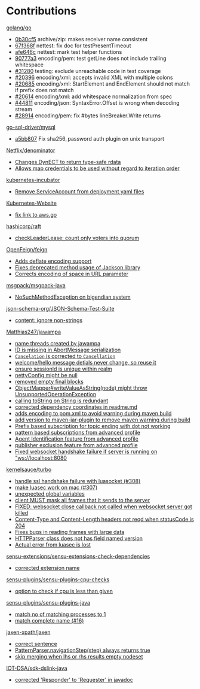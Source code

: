 # Contributions

[golang/go](https://github.com/golang/go/issues?utf8=%E2%9C%93&q=is%3Aissue+author%3Asanthosh-tekuri+)
* [0b30cf5](https://github.com/golang/go/commit/0b30cf534a03618162d3015c8705dd2231e34703) archive/zip: makes receiver name consistent
* [67f368f](https://github.com/golang/net/commit/67f368f454c9c236ca98a1075897e1868af446f7) nettest: fix doc for testPresentTimeout
* [afe646c](https://github.com/golang/net/commit/afe646ca25a4a688bba916cc14caef4b53c0b856) nettest: mark test helper functions
* [90777a3](https://github.com/golang/go/commit/90777a34cf250d2051dc6e4595625933249ca211) encoding/pem: test getLine does not include trailing whitespace
* [#31280](https://github.com/golang/go/issues/31280) testing: exclude unreachable code in test coverage
* [#20396](https://github.com/golang/go/issues/20396) encoding/xml: accepts invalid XML with multiple colons
* [#20685](https://github.com/golang/go/issues/20685) encoding/xml: StartElement and EndElement should not match if prefix does not match
* [#20614](https://github.com/golang/go/issues/20614) encoding/xml: add whitespace normalization from spec
* [#44811](https://github.com/golang/go/issues/44811) encoding/json: SyntaxError.Offset is wrong when decoding stream
* [#28914](https://github.com/golang/go/issues/28914) encoding/pem: fix #bytes lineBreaker.Write returns

[go-sql-driver/mysql](https://github.com/go-sql-driver/mysql)
* [a5bb807](https://github.com/go-sql-driver/mysql/commit/a5bb8074f2718b6f49530d588c5ee8649cf0a58a) Fix sha256_password auth plugin on unix transport

[Netflix/denominator](https://github.com/Netflix/denominator/commits?author=santhosh-tekuri)
* [Changes DynECT to return type-safe rdata](https://github.com/Netflix/denominator/commit/85b665ea9e1f6bd18153c7957f788bd44af3b312)
* [Allows map credentials to be used without regard to iteration order](https://github.com/Netflix/denominator/commit/e6dfb6c175385af900d3a4a012e342ab8030dc71)

[kubernetes-incubator](https://github.com/kubernetes-incubator/external-storage)
* [Remove ServiceAccount from deployment yaml files](https://github.com/kubernetes-incubator/external-storage/commit/2e997251ecf771ffff46c57391ca8876a911ddc6)

[Kubernetes-Website](https://github.com/kubernetes/website/commits?author=santhosh-tekuri)
* [fix link to aws.go](https://github.com/kubernetes/website/commit/54b4a1f194be2b664dc6e4cf2d277c96e366b799)

[hashicorp/raft](https://github.com/hashicorp/raft)
* [checkLeaderLease: count only voters into quorum](https://github.com/hashicorp/raft/commit/6e4170909dc7f5f36edd16cb1bcc7972837af178)

[OpenFeign/feign](https://github.com/OpenFeign/feign/commits?author=santhosh-tekuri)
* [Adds deflate encoding support](https://github.com/OpenFeign/feign/commit/2d06330b49c49fe4eed40e82bda80f8c44aa6e52)
* [Fixes deprecated method usage of Jackson library](https://github.com/OpenFeign/feign/commit/cbdb0b02a2509f1b8a43221dc4e5a4a7159f47d8)
* [Corrects encoding of space in URL parameter](https://github.com/OpenFeign/feign/commit/ab6e60397dbacfb6d72ab4eb0d63dc5ae15defab)

[msgpack/msgpack-java](https://github.com/msgpack/msgpack-java/commits?author=santhosh-tekuri)
* [NoSuchMethodException on bigendian system](https://github.com/msgpack/msgpack-java/commit/6d06d14f658744d55cf50c8ea64bd02ccd3f822d)

[json-schema-org/JSON-Schema-Test-Suite](https://github.com/json-schema-org/JSON-Schema-Test-Suite/commits?author=santhosh-tekuri)
* [content: ignore non-strings](https://github.com/json-schema-org/JSON-Schema-Test-Suite/commit/1507e57e30ebf5e181a08b25e027cfa5908d1382)

[Matthias247/jawampa](https://github.com/Matthias247/jawampa/commits?author=santhosh-tekuri)
* [name threads created by jawampa](https://github.com/Matthias247/jawampa/commit/bf10c0b9b7f43a06da5e59b1b85125bfae6c2157)
* [ID is missing in AbortMessage serialization](https://github.com/Matthias247/jawampa/commit/55dcb0bedb5ec289ed57953e0dfa899eaeba844c)
* [`Cancelation` is corrected to `Cancellation`](https://github.com/Matthias247/jawampa/commit/dae0881e52d16187edc1fc8f132caa2c7fa396e3)
* [welcome/hello message detials never change, so reuse it](https://github.com/Matthias247/jawampa/commit/1c807a3c10d7811a968fa4ef256922ca3beb2f20)
* [ensure sessionId is unique within realm](https://github.com/Matthias247/jawampa/commit/df21502ccb25bf92e5c6666717ec525231a03901)
* [nettyConfig might be null](https://github.com/Matthias247/jawampa/commit/f3763c88c4d098db65f6259267d131f916a58c37)
* [removed empty final blocks](https://github.com/Matthias247/jawampa/commit/7d093c19868bc14d66af2a0326f623f7578f2567)
* [ObjectMapper#writeValueAsString(node) might throw UnsupportedOperationException](https://github.com/Matthias247/jawampa/commit/e6fae92330af9390a7146988797e2cee03bc87e7)
* [calling toString on String is redundant](https://github.com/Matthias247/jawampa/commit/e061fc058ab12a671884a78a0328f75ec2c99f9f)
* [corrected dependency coordinates in readme.md](https://github.com/Matthias247/jawampa/commit/35e6d4e1d1f49021e3c2f01e993070ebc0240295)
* [adds encoding to pom.xml to avoid warning during maven build](https://github.com/Matthias247/jawampa/commit/7295511254740d0f22b1da038c47ff6ced7345af)
* [add version to maven-jar-plugin to remove maven warning during build](https://github.com/Matthias247/jawampa/commit/251c88e455d0d373bb2d038719aecfb3ccacf8ea)
* [Prefix based subscription for topic ending with dot not working](https://github.com/Matthias247/jawampa/commit/9dba0dcfa8d1d6738460abf3eb2afaaa52f3715e)
* [pattern based subscriptions from advanced profile](https://github.com/Matthias247/jawampa/commit/b26973e5e090b54f921ca62848a5455d1f043507)
* [Agent Identification feature from advanced profile](https://github.com/Matthias247/jawampa/commit/29d6f07de889024f0ef6f782c9befcedb237cb5c)
* [publisher exclusion feature from advanced profile](https://github.com/Matthias247/jawampa/commit/90ac8af923bd105c3defbcdd74aa0e9679f06447)
* [Fixed websocket handshake failure if server is running on "ws://localhost:8080](https://github.com/Matthias247/jawampa/commit/66549a204fd86e50c7b4a65f7ff2f942c49d2d06)

[kernelsauce/turbo](https://github.com/kernelsauce/turbo/commits?author=santhosh-tekuri)
* [handle ssl handshake failure with luasocket (#308)](https://github.com/kernelsauce/turbo/commit/c864a85ab173a510281f436beac3a7a969613776)
* [make luasec work on mac (#307)](https://github.com/kernelsauce/turbo/commit/146ff99d9904bfbddebfee0e2b86db88053d7884)
* [unexpected global variables](https://github.com/kernelsauce/turbo/commit/4fbd1d547ed4f8f1a6e1530329f548657ea12978)
* [client MUST mask all frames that it sends to the server](https://github.com/kernelsauce/turbo/commit/79cb22276e39791a83252a7dce8c4c2335fb4ffa)
* [FIXED: websocket close callback not called when websocket server got killed](https://github.com/kernelsauce/turbo/commit/12f8018a79fb30b3fe9ba414ccf5ab32c028451c)
* [Content-Type and Content-Length headers not reqd when statusCode is 204](https://github.com/kernelsauce/turbo/commit/b94daeb9a705adb5f7ce9695989e535f7a5aa734)
* [Fixes bugs in reading frames with large data](https://github.com/kernelsauce/turbo/commit/9a3e241a56907ca895664e3622d3a43d654c3830)
* [HTTPParser class does not has field named version](https://github.com/kernelsauce/turbo/commit/425cf0c726299e9acd17ce1ea164cc2bf41d316b)
* [Actual error from luasec is lost](https://github.com/kernelsauce/turbo/commit/b0b4ad74e85389d362426ee68f3652a4fdbaa68a)

[sensu-extensions/sensu-extensions-check-dependencies](https://github.com/sensu-extensions/sensu-extensions-check-dependencies/commits?author=santhosh-tekuri)
* [corrected extension name](https://github.com/sensu-extensions/sensu-extensions-check-dependencies/commit/c0b7600bce9813e03eb84e9d97f2e4382a86b654)

[sensu-plugins/sensu-plugins-cpu-checks](https://github.com/sensu-plugins/sensu-plugins-cpu-checks/commits?author=santhosh-tekuri)
* [option to check if cpu is less than given](https://github.com/sensu-plugins/sensu-plugins-cpu-checks/commit/e528d671bff580d08110383dfede84712f5314a4)

[sensu-plugins/sensu-plugins-java](https://github.com/sensu-plugins/sensu-plugins-java/commits?author=santhosh-tekuri)
* [match no of matching processes to 1](https://github.com/sensu-plugins/sensu-plugins-java/commit/50e6091f69df8c151f974ecd05c11b7519a3ce19)
* [match complete name (#16)](https://github.com/sensu-plugins/sensu-plugins-java/commit/26b402fa46967b99ae319144a2a3bbc5d2c4e7f7)

[jaxen-xpath/jaxen](https://github.com/jaxen-xpath/jaxen/commits?author=santhosh-tekuri)
* [correct sentence](https://github.com/jaxen-xpath/jaxen/commit/5256fd948ca669ca99d2aaa1d9f42b2441c91cbf)
* [PatternParser.navigationStep(step) always returns true](https://github.com/jaxen-xpath/jaxen/issues/7)
* [skip merging when lhs or rhs results empty nodeset](https://github.com/jaxen-xpath/jaxen/pull/5)

[IOT-DSA/sdk-dslink-java](https://github.com/IOT-DSA/sdk-dslink-java/commits?author=santhosh-tekuri)
* [corrected 'Responder' to 'Requester' in javadoc](https://github.com/IOT-DSA/sdk-dslink-java/commit/65f641c9811a7fba2cb186988e667589ec90f056)
